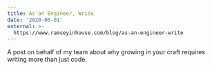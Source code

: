 ```yaml
---
title: As an Engineer, Write
date: '2020-06-01'
external: >-
  https://www.ramseyinhouse.com/blog/as-an-engineer-write
---
```


A post on behalf of my team about why growing in your craft requires writing more than just code.
